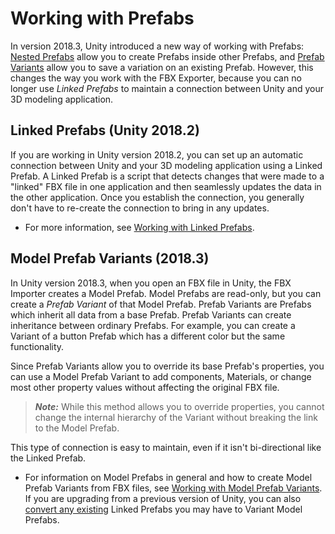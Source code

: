 # Working with Prefabs

In version 2018.3, Unity introduced a new way of working with Prefabs: [Nested Prefabs](https://docs.unity3d.com/2018.3/Documentation/Manual/NestedPrefabs.html) allow you to create Prefabs inside other Prefabs, and [Prefab Variants](https://docs.unity3d.com/2018.3/Documentation/Manual/PrefabVariants.html) allow you to save a variation on an existing Prefab. However, this changes the way you work with the FBX Exporter, because you can no longer use *Linked Prefabs* to maintain a connection between Unity and your 3D modeling application. 

## Linked Prefabs (Unity 2018.2)

If you are working in Unity version 2018.2, you can set up an automatic connection between Unity and your 3D modeling application using a Linked Prefab. A Linked Prefab is a script that detects changes that were made to a "linked" FBX file in one application and then seamlessly updates the data in the other application. Once you establish the connection, you generally don't have to re-create the connection to bring in any updates.

* For more information, see [Working with Linked Prefabs](prefabs.md).

## Model Prefab Variants (2018.3)

In Unity version 2018.3, when you open an FBX file in Unity, the FBX Importer creates a Model Prefab. Model Prefabs are read-only, but you can create a *Prefab Variant* of that Model Prefab. Prefab Variants are Prefabs which inherit all data from a base Prefab. Prefab Variants can create inheritance between ordinary Prefabs. For example, you can create a Variant of a button Prefab which has a different color but the same functionality. 

Since Prefab Variants allow you to override its base Prefab's properties, you can use a Model Prefab Variant to add components, Materials, or change most other property values without affecting the original FBX file.

> ***Note:*** While this method allows you to override properties, you cannot change the internal hierarchy of the Variant without breaking the link to the Model Prefab.

This type of connection is easy to maintain, even if it isn't bi-directional like the Linked Prefab. 

* For information on Model Prefabs in general and how to create Model Prefab Variants from FBX files, see [Working with Model Prefab Variants](nested-prefabs.md). If you are upgrading from a previous version of Unity, you can also [convert any existing](nested-prefab.md#conversion) Linked Prefabs you may have to Variant Model Prefabs.

